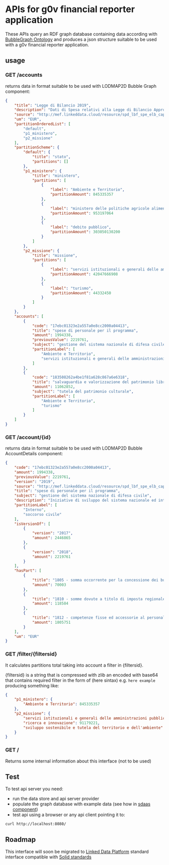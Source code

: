 APIs for g0v financial reporter application
===========================================

These APIs query an RDF graph database containing data according with [BubbleGraph Ontology](https://github.com/linkeddatacenter/LODMAP-ontologies/tree/master/v1/bgo) and produces
a json structure suitable to be used with a g0v financial reporter application.

## usage

### GET /accounts

returns data in format suitable to be used with LODMAP2D Bubble Graph component:

```json
{  
    "title": "Legge di Bilancio 2019",
    "description": "Dati di Spesa relativi alla Legge di Bilancio Approvata per l'esercizio finanziario 2019",
    "source": "http://mef.linkeddata.cloud/resource/spd_lbf_spe_elb_cap_01_2019",
    "um": "EUR",
    "partitionOrderedList": [
        "default",
        "p1_ministero",
        "p2_missione"
    ],
    "partitionScheme": {
        "default": {
            "title": "stato",
            "partitions": []
        },
        "p1_ministero": {
            "title": "ministero",
            "partitions": [
                {
                    "label": "Ambiente e Territorio",
                    "partitionAmount": 845335357
                },
                {
                    "label": "ministero delle politiche agricole alimentari, forestali e del turismo",
                    "partitionAmount": 953197064
                },
                {
                    "label": "debito pubblico",
                    "partitionAmount": 303050130200
                }
            ]
        },     
        "p2_missione": {
            "title": "missione",
            "partitions": [
                {
                    "label": "servizi istituzionali e generali delle amministrazioni pubbliche",
                    "partitionAmount": 42047666908
                },
                {
                    "label": "turismo",
                    "partitionAmount": 44332450
                }
            ]
        }
    },
    "accounts": [
        {
            "code": "17ebc01323e2a557a0e8cc2000a04413",
            "title": "spese di personale per il programma",
            "amount": 1994338,
            "previousValue": 2219761,
            "subject": "gestione del sistema nazionale di difesa civile",
            "partitionLabel": [
                "Ambiente e Territorio",
                "servizi istituzionali e generali delle amministrazioni pubbliche"
            ]
        },
        {
            "code": "183508262a4be1f81a628c867a6e6318",
            "title": "salvaguardia e valorizzazione del patrimonio librario",
            "amount": 11062852,
            "subject": "tutela del patrimonio culturale",
            "partitionLabel": [
                "Ambiente e Territorio",
                "turismo"
            ]
        }
    ]
}
```



### GET /account/{id}


returns data in format suitable to be used with LODMAP2D Bubble AccountDetails component:

```json
{
	"code": "17ebc01323e2a557a0e8cc2000a04413",
	"amount": 1994338,
	"previousValue": 2219761,
	"version": "2019",
	"source": "http://mef.linkeddata.cloud/resource/spd_lbf_spe_elb_cap_01_2019_azione_3906300890_component",
	"title": "spese di personale per il programma",
	"subject": "gestione del sistema nazionale di difesa civile",
	"description": "Iniziative di sviluppo del sistema nazionale ed internazionale di difesa civile. Pianificazione e organizzazione di esercitazioni nazionali e internazionali di difesa civile. Formazione per la gestione di situazioni di crisi. Gestione organizzativa e logistica della struttura operativa centrale di difesa civile. Supporto alle prefetture per la progettazione e il funzionamento delle Sale Operative integrate di protezione civile e di difesa civile e nelle attività di pianificazione di protezione civile. Contributo all'attività normativa in materia di protezione civile. Organizzazione e gestione dei Centri Assistenziali di Pronto Intervento. Partecipazione alla gestione delle emergenze di protezione civile e assistenza alle popolazioni in occasione di pubbliche calamità. Programmazione e gestione delle risorse per l'acquisto di materiali assistenziali.",
	"partitionLabel": [
		"Interno",
		"soccorso civile"
	],
	"isVersionOf": [
		{
			"version": "2017",
			"amount": 2446865
		},
		{
			"version": "2018",
			"amount": 2219761
		}
	],
	"hasPart": [
		{
			"title": "1805 - somma occorrente per la concessione dei buoni pasto al personale civile",
			"amount": 70003
		},
		{
			"title": "1810 - somme dovute a titolo di imposta regionale sulle attivita' produttive sulle retribuzioni corrisposte al personale civile",
			"amount": 118584
		},
		{
			"title": "1812 - competenze fisse ed accessorie al personale dell'amministrazione civile dell'interno al netto dell'imposta regionale sulle attivita' produttive",
			"amount": 1805751
		}
	],
	"um": "EUR"
}
```


### GET /filter/{filtersid}

It calculates partitions total taking into account a filter in {filtersid}.

{filtersid}  is a string that is compressed with zlib an encoded with base64 that contains required filter in the form of (here sintax) e.g. `here example` producing something like:

```json
{
	"p1_ministero": {
		"Ambiente e Territorio": 845335357
	},
	"p2_missione": {
		"servizi istituzionali e generali delle amministrazioni pubbliche": 31731260,
		"ricerca e innovazione": 91179221,
		"sviluppo sostenibile e tutela del territorio e dell'ambiente": 722424876
	}
}
```


### GET /

Returns some internal information about this interface (not to be used)


## Test

To test api server you need:

- run the data store and api server provider 
- populate the graph database with example data (see how in [sdaas component](../sdaas/README.md))
- test api using a browser or any api client pointing it to:


```
curl http://localhost:8080/
```

Roadmap
-------

This interface will soon be migrated to  [Linked Data Platform](https://www.w3.org/TR/ldp-primer/) standard interface compatible with  [Solid standards](https://github.com/solid/solid#standards-used)


